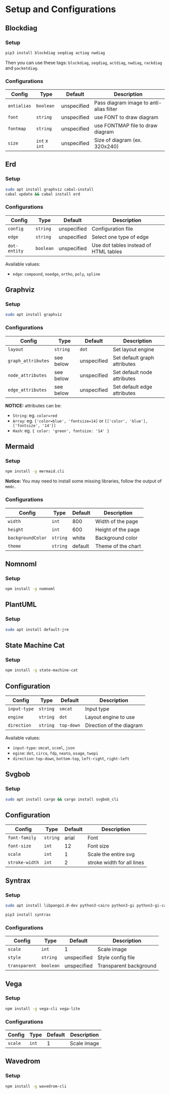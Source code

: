 
# Setup and Configurations

## Blockdiag

### Setup

```bash
pip3 install blockdiag seqdiag actiag nwdiag
```

Then you can use these tags: `blockdiag`, `seqdiag`, `actdiag`, `nwdiag`, `rackdiag` and `packetdiag`.

### Configurations

| Config      | Type          | Default     | Description                             |
| ----------- | ------------- | ----------- | --------------------------------------- |
| `antialias` | `boolean`     | unspecified | Pass diagram image to anti-alias filter |
| `font`      | `string`      | unspecified | use FONT to draw diagram                |
| `fontmap`   | `string`      | unspecified | use FONTMAP file to draw diagram        |
| `size`      | `int` x `int` | unspecified | Size of diagram (ex. 320x240)           |

## Erd

### Setup

```bash
sudo apt install graphviz cabal-install
cabal update && cabal install erd
```

### Configurations

| Config       | Type      | Default     | Description                           |
| ------------ | --------- | ----------- | ------------------------------------- |
| `config`     | `string`  | unspecified | Configuration file                    |
| `edge`       | `string`  | unspecified | Select one type of edge               |
| `dot-entity` | `boolean` | unspecified | Use dot tables instead of HTML tables |

Available values:

* `edge`: `compound`, `noedge`, `ortho`, `poly`, `spline`

## Graphviz

### Setup

```bash
sudo apt install graphviz
```

### Configurations

| Config             | Type      | Default     | Description                  |
| ------------------ | --------- | ----------- | ---------------------------- |
| `layout`           | `string`  | `dot`       | Set layout engine            |
| `graph_attributes` | see below | unspecified | Set default graph attributes |
| `node_attributes`  | see below | unspecified | Set default node attributes  |
| `edge_attributes`  | see below | unspecified | Set default edge attributes  |

**NOTICE:** attributes can be:

* `String`: eg. `color=red`
* `Array`: eg. `['color=blue', 'fontsize=14]` or `[['color', 'blue'], ['fontsize', '14']]`
* `Hash`: eg. `{ color: 'green', fontsize: '14' }`

## Mermaid

### Setup

```bash
npm install -g mermaid.cli
```

**Notice:** You may need to install some missing libraries, follow the output of `mmdc`.

### Configurations

| Config            | Type     | Default | Description        |
| ----------------- | -------- | ------- | ------------------ |
| `width`           | `int`    | 800     | Width of the page  |
| `height`          | `int`    | 600     | Height of the page |
| `backgroundColor` | `string` | white   | Background color   |
| `theme`           | `string` | default | Theme of the chart |

## Nomnoml

### Setup

```bash
npm install -g nomnoml
```

## PlantUML

### Setup

```bash
sudo apt install default-jre
```

## State Machine Cat

### Setup

```bash
npm install -g state-machine-cat
```

## Configuration

| Config       | Type     | Default    | Description              |
| ------------ | -------- | ---------- | ------------------------ |
| `input-type` | `string` | `smcat`    | Input type               |
| `engine`     | `string` | `dot`      | Layout engine to use     |
| `direction`  | `string` | `top-down` | Direction of the diagram |

Available values:

* `input-type`: `smcat`, `scxml`, `json`  
* `egine`: `dot`, `circo`, `fdp`, `neato`, `osage`, `twopi`
* `direction`: `top-down`, `bottom-top`, `left-right`, `right-left`

## Svgbob

### Setup

```bash
sudo apt install cargo && cargo install svgbob_cli
```

## Configuration

| Config         | Type     | Default | Description                |
| -------------- | -------- | ------- | -------------------------- |
| `font-family`  | `string` | arial   | Font                       |
| `font-size`    | `int`    | 12      | Font size                  |
| `scale`        | `int`    | 1       | Scale the entire svg       |
| `stroke-width` | `int`    | 2       | stroke width for all lines |

## Syntrax

### Setup

```bash
sudo apt install libpango1.0-dev python3-cairo python3-gi python3-gi-cairo

pip3 install syntrax
```

### Configurations

| Config        | Type      | Default     | Description            |
| ------------- | --------- | ----------- | ---------------------- |
| `scale`       | `int`     | 1           | Scale image            |
| `style`       | `string`  | unspecified | Style config file      |
| `transparent` | `boolean` | unspecified | Transparent background |

## Vega

### Setup

```bash
npm install -g vega-cli vega-lite
```

### Configurations

| Config  | Type  | Default | Description |
| ------- | ----- | ------- | ----------- |
| `scale` | `int` | 1       | Scale image |

## Wavedrom

### Setup

```bash
npm install -g wavedrom-cli
```
